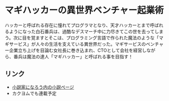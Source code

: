 # マギハッカーの異世界ベンチャー起業術

ハッカーと呼ばれる存在に憧れてプログラマとなり、天才ハッカーとまで呼ばれるようになった白石番兵は、過酷なデスマーチ中に力尽きてこの世を去ってしまう。次に目を覚ますとそこは、プログラミング言語で作られた魔法のような「マギサービス」が人々の生活を支えている異世界だった。マギサービスのベンチャー企業立ち上げを目論む女社長に巻き込まれ、CTOとして会社を経営しながら、番兵は魔法の達人「マギハッカー」と呼ばれる事を目指す！

## リンク
- [小説家になろう内の小説ページ](http://ncode.syosetu.com/n5191dd/)
- カクヨムでも連載予定
